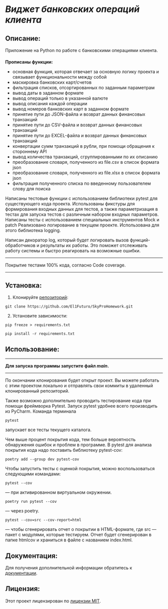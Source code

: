 # ***Виджет банковских операций клиента***

## Описание:

Приложение на Python по работе с банковскими операциями клиента.
####
**Прописаны функции:**
- основная функция, которая отвечает за основную логику проекта и связывает функциональности между собой
- маскировка банковских карт/счетов
- фильтрация списков, отсортированных по заданным параметрам
- вывод даты в заданном формате
- вывод операций только в указанной валюте
- вывод описания каждой операции
- вывод номеров банковских карт в заданном формате
- принятие пути до JSON-файла и возврат данных финансовых транзакций
- принятие пути до CSV-файла и возврат данных финансовых транзакций
- принятие пути до EXCEL-файла и возврат данных финансовых транзакций
- конвертации сумм транзакций в рубли, при помощи обращения к стороннему API
- вывод количества транзакций, сгруппированными по их описанию
- преобразование словаря, полученного из file.csv в список формата json
- преобразование словаря, полученного из file.xlsx в список формата json
- фильтрация полученного списка по введенному пользователем слову для поиска



Написаны тестовые функции с использованием библиотеки pytest для существующего кода проекта.
Использованы фикстуры для формирования входных данных для тестов, а также параметризация в тестах для запуска 
тестов с различным набором входных параметров.
Написаны тесты с использованием специальных инструментов Mock и patch
Реализовано логирование в текущем проекте. Использована для этого библиотека logging.


Написан декоратор log, который будет логировать вызов функций-обработчиков и результаты их работы. 
Это поможет отслеживать работу системы и быстро реагировать на возможные ошибки.

***
Покрытие тестами 100% кода, согласно Code coverage.
***

## Установка:

1. Клонируйте [репозиторий](https://github.com/El1Futuro/SkyProHomework.git):
~~~ 
git clone https://github.com/El1Futuro/SkyProHomework.git 
~~~
2. Установите зависимости:
```
pip freeze > requirements.txt
```
```
pip install -r requirements.txt
```
## Использование:

****
**Для запуска программы запустите файл ***main***.**
****
По окончании клонирования будет открыт проект. Вы можете работать с этим проектом локально и отправлять свои коммиты 
в удаленный клонированный репозиторий.

Также возможно дополнительно проводить тестирование кода при помощи фреймворка Pytest.
Запуск pytest удобнее всего производить из PyCharm.
Команда терминала 
```
pytest
``` 
запускает все тесты текущего каталога. 

Чем выше процент покрытия кода, тем больше вероятность обнаружения ошибок и проблем в программе. 
В pytest для анализа покрытия кода надо поставить библиотеку 
pytest-cov:
```
poetry add --group dev pytest-cov
```
Чтобы запустить тесты с оценкой покрытия, можно воспользоваться следующими командами:
```
pytest --cov
```
 — при активированном виртуальном окружении.
```
poetry run pytest --cov
```
 — через poetry.
```
pytest --cov=src --cov-report=html
```
 — чтобы сгенерировать отчет о покрытии в HTML-формате, где 
src — пакет c модулями, которые тестируем. Отчет будет сгенерирован в папке 
htmlcov и храниться в файле с названием index.html.

## Документация:

Для получения дополнительной информации обратитесь к [документации](https://github.com/El1Futuro/SkyProHomework#/README.md).

## Лицензия:

Этот проект лицензирован по [лицензии MIT](LICENSE).
